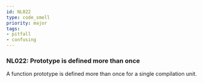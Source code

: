 ```yaml
---
id: NL022
type: code_smell
priority: major
tags:
- pitfall 
- confusing 
---
```


### NL022: Prototype is defined more than once
A function prototype is defined more than once for a single compilation unit.
